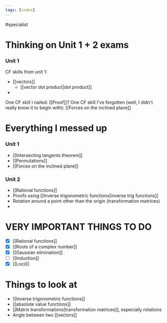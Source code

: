 ```yaml
---
tags: [index]
---
```

#specialist 

# Thinking on Unit 1 + 2 exams
### Unit 1
CF skills from unit 1:
- [[vectors]]
	- [[vector dot product|dot product]]
- 

One CF skill I nailed: [[Proof]]?
One CF skill I've forgotten (well, I didn't really know it to begin with): [[Forces on the inclined plane]]

# Everything I messed up
### Unit 1
- [[Intersecting tangents theorem]]
- [[Permutations]]
- [[Forces on the inclined plane]]

### Unit 2
- [[Rational functions]]
- Proofs using [[Inverse trigonometric functions|inverse trig functions]]
- Rotation around a point other than the origin (transformation matrices)
- 

# VERY IMPORTANT THINGS TO DO
- [x] [[Rational functions]]
- [x] [[Roots of a complex number]]
- [x] [[Gaussian elimination]]
- [ ] [[Induction]]
- [x] [[Locii]]

# Things to look at
- [[Inverse trigonometric functions]]
- [[absolute value functions]]
- [[Matrix transformations|transformation matrices]], especially rotations
- Angle between two [[vectors]]